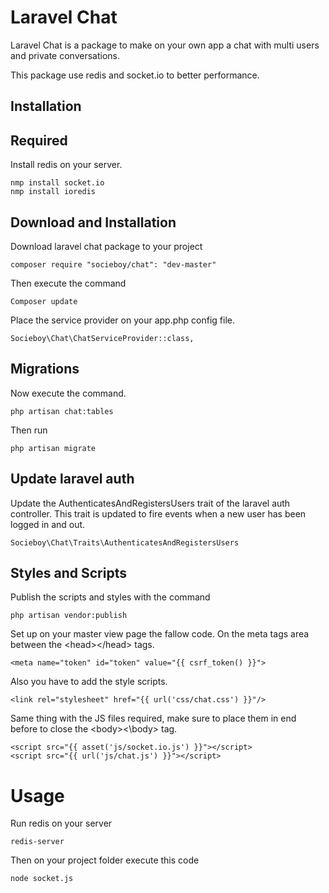 # Laravel Chat

Laravel Chat is a package to make on your own app a chat with multi users and private conversations.

This package use redis and socket.io to better performance.


## Installation

## Required

Install redis on your server.

```
nmp install socket.io
nmp install ioredis
```

## Download and Installation
Download laravel chat package to your project
```
composer require "socieboy/chat": "dev-master"
```
Then execute the command
```
Composer update
```
Place the service provider on your  app.php config file.
```
Socieboy\Chat\ChatServiceProvider::class,
```

## Migrations
Now execute the command.
```
php artisan chat:tables
```
Then run
```
php artisan migrate
```

## Update laravel auth
Update the AuthenticatesAndRegistersUsers trait of the laravel auth controller.
This trait is updated to fire events when a new user has been logged in and out.
```
Socieboy\Chat\Traits\AuthenticatesAndRegistersUsers
```

## Styles and Scripts

Publish the scripts and styles with the command
```
php artisan vendor:publish
```
Set up on your master view page the fallow code.
On the meta tags area between the \<head>\</head> tags.

```
<meta name="token" id="token" value="{{ csrf_token() }}">
```
Also you have to add the style scripts.
```
<link rel="stylesheet" href="{{ url('css/chat.css') }}"/>
```
Same thing with the JS files required, make sure to place them in end before to close the \<body>\<\body> tag.
```
<script src="{{ asset('js/socket.io.js') }}"></script>
<script src="{{ url('js/chat.js') }}"></script>
```


# Usage

Run redis on your server
```
redis-server
```
Then on your project folder execute this code
```
node socket.js
```
